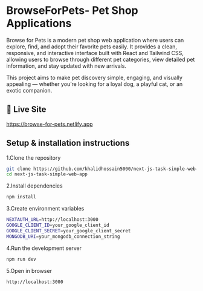 
# BrowseForPets- Pet Shop Applications

Browse for Pets is a modern pet shop web application where users can explore, find, and adopt their favorite pets easily.
It provides a clean, responsive, and interactive interface built with React and Tailwind CSS, allowing users to browse through different pet categories, view detailed pet information, and stay updated with new arrivals.

This project aims to make pet discovery simple, engaging, and visually appealing — whether you’re looking for a loyal dog, a playful cat, or an exotic companion.

## 🚀 Live Site

https://browse-for-pets.netlify.app


## Setup & installation instructions


1.Clone the repository

```bash
git clone https://github.com/khalidhossain5000/next-js-task-simple-web-app.git
cd next-js-task-simple-web-app

```

2.Install dependencies

```bash
npm install

```

3.Create environment variables

```bash
NEXTAUTH_URL=http://localhost:3000
GOOGLE_CLIENT_ID=your_google_client_id
GOOGLE_CLIENT_SECRET=your_google_client_secret
MONGODB_URI=your_mongodb_connection_string

```


4.Run the development server

```bash
npm run dev

```

5.Open in browser

```bash
http://localhost:3000

```
